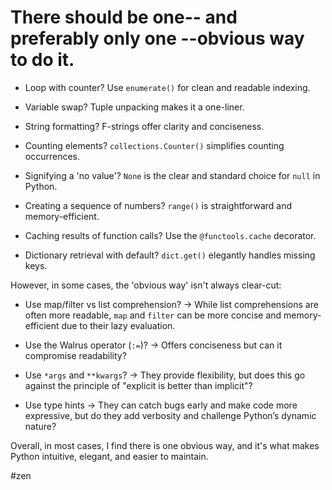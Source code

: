 # There should be one-- and preferably only one --obvious way to do it.

- Loop with counter? Use `enumerate()` for clean and readable indexing.

- Variable swap? Tuple unpacking makes it a one-liner.

- String formatting? F-strings offer clarity and conciseness.

- Counting elements? `collections.Counter()` simplifies counting occurrences.

- Signifying a 'no value'? `None` is the clear and standard choice for `null` in Python.

- Creating a sequence of numbers? `range()` is straightforward and memory-efficient.

- Caching results of function calls? Use the `@functools.cache` decorator.

- Dictionary retrieval with default? `dict.get()` elegantly handles missing keys.

However, in some cases, the 'obvious way' isn't always clear-cut:

- Use map/filter vs list comprehension? -> While list comprehensions are often more readable, `map` and `filter` can be more concise and memory-efficient due to their lazy evaluation.

- Use the Walrus operator (`:=`)? -> Offers conciseness but can it compromise readability?

- Use `*args` and `**kwargs`? -> They provide flexibility, but does this go against the principle of "explicit is better than implicit"?

- Use type hints -> They can catch bugs early and make code more expressive, but do they add verbosity and challenge Python’s dynamic nature?

Overall, in most cases, I find there is one obvious way, and it's what makes Python intuitive, elegant, and easier to maintain.

#zen

